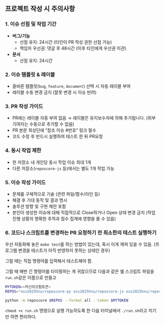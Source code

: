 ## 프로젝트 작성 시 주의사항

### 1. 이슈 선점 및 작업 기간
- **버그/기능**
  - 선점 유지: 24시간 (타인이 PR 작성 권한 선점 가능)  
  - 책임자 우선권: 댓글 후 48시간 (이후 타인에게 우선권 이관)
- **문서**
  - 선점 유지: 24시간

### 2. 이슈 템플릿 & 레이블
- 올바른 템플릿(`bug`, `feature`, `document`) 선택 시 자동 레이블 부여  
- 레이블 수동 변경 금지 (잘못 변경 시 이슈 반려)

### 3. PR 작성 가이드
- PR에는 레이블 자동 부여 없음 → 레이블은 유지보수자에 의해 추가됩니다. (외부 기여자는 수동으로 추가할 수 없음)
- PR 본문 최상단에 “참조 이슈 #번호” 링크 필수
- 코드 수정 후 반드시 실행하여 테스트 한 뒤 PR요청

### 4. 동시 작업 제한
- 한 저장소 내 개인당 동시 작업 이슈 최대 1개  
- 다른 저장소(`reposcore-js` 등)에서는 별도 1개 작업 가능

### 5. 이슈 작성 가이드
- 문제를 구체적으로 기술 (관련 파일/함수/라인 등)  
- 해결 후 기대 동작 및 결과 명시  
- 솔루션 방향 및 구현 제안 포함
- 본인이 생성한 이슈에 대해 직접적으로 Close하거나 Open 상태 변경 금지 (작업 진행 상황의 명확한 추적과 점수 집계에 영향을 줄 수 있음)

### 6. 코드나 스크립트를 변경하는 PR 요청하기 전 최소한의 테스트 실행하기
우선 자동화해 놓은 `make test`를 하는 방법이 있는데, 혹시 이게 깨져 있을 수 있음. (프로그램 변경을 테스트가 아직 반영하지 못하는 상태인 경우)

그럴 때는 직접 명령어를 입력해서 테스트해야 함.

그럴 때 매번 긴 명령어를 타이핑하는 게 귀찮으므로 다음과 같은 쉘 스크립트 파일을 `run.sh`같은 이름으로 만들고
```bash
MYTOKEN=<자신의깃헙토큰>
REPOS="oss2025hnu/reposcore-py oss2025hnu/reposcore-js oss2025hnu/reposcore-cs"

python -m reposcore $REPOS --format all --token $MYTOKEN
```
`chmod +x run.sh` 명령으로 실행 가능하도록 한 다음
터미널에서 `./run.sh`라고 치기만 하면 편리하다.

